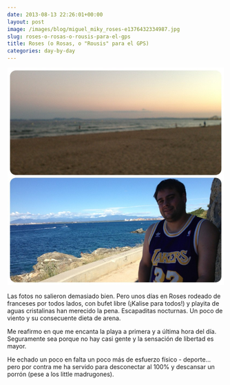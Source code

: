 ```yaml
---
date: 2013-08-13 22:26:01+00:00
layout: post
image: /images/blog/miguel_miky_roses-e1376432334987.jpg
slug: roses-o-rosas-o-rousis-para-el-gps
title: Roses (o Rosas, o "Rousis" para el GPS)
categories: day-by-day
---
```


[![Miguel Julián - Miky - Roses](/images/blog/miguel_miky_roses-e1376432334987.jpg)](/images/blog/miguel_miky_roses-e1376432334987.jpg)



Las fotos no salieron demasiado bien. Pero unos días en Roses rodeado de franceses por todos lados, con bufet libre (¡Kalise para todos!) y playita de aguas cristalinas han merecido la pena. Escapaditas nocturnas. Un poco de viento y su consecuente dieta de arena.

Me reafirmo en que me encanta la playa a primera y a última hora del día. Seguramente sea porque no hay casi gente y la sensación de libertad es mayor.

He echado un poco en falta un poco más de esfuerzo físico - deporte... pero por contra me ha servido para desconectar al 100% y descansar un porrón (pese a los little madrugones).
